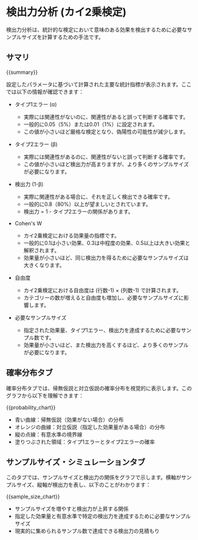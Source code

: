 # 検出力分析 (カイ2乗検定)

検出力分析は、統計的な検定において意味のある効果を検出するために必要なサンプルサイズを計算するための手法です。

## サマリ

{{summary}}

設定したパラメータに基づいて計算された主要な統計指標が表示されます。ここでは以下の情報が確認できます：

* タイプ1エラー (α)
  * 実際には関連性がないのに、関連性があると誤って判断する確率です。
  * 一般的に0.05（5%）または0.01（1%）に設定されます。
  * この値が小さいほど厳格な検定となり、偽陽性の可能性が減少します。

* タイプ2エラー (β)
  * 実際には関連性があるのに、関連性がないと誤って判断する確率です。
  * この値が小さいほど検出力が高まりますが、より多くのサンプルサイズが必要になります。

* 検出力 (1-β)
  * 実際に関連性がある場合に、それを正しく検出できる確率です。
  * 一般的に0.8（80%）以上が望ましいとされています。
  * 検出力 = 1 - タイプ2エラーの関係があります。

* Cohen's W
  * カイ2乗検定における効果量の指標です。
  * 一般的に0.1は小さい効果、0.3は中程度の効果、0.5以上は大きい効果と解釈されます。
  * 効果量が小さいほど、同じ検出力を得るために必要なサンプルサイズは大きくなります。

* 自由度
  * カイ2乗検定における自由度は (行数-1) × (列数-1) で計算されます。
  * カテゴリーの数が増えると自由度も増加し、必要なサンプルサイズに影響します。

* 必要なサンプルサイズ
  * 指定された効果量、タイプ1エラー、検出力を達成するために必要なサンプル数です。
  * 効果量が小さいほど、また検出力を高くするほど、より多くのサンプルが必要になります。

## 確率分布タブ

確率分布タブでは、帰無仮説と対立仮説の確率分布を視覚的に表示します。このグラフから以下を理解できます：

{{probability_chart}}

- 青い曲線：帰無仮説（効果がない場合）の分布
- オレンジの曲線：対立仮説（指定した効果量がある場合）の分布
- 縦の点線：有意水準の境界線
- 塗りつぶされた領域：タイプ1エラーとタイプ2エラーの確率

## サンプルサイズ・シミュレーションタブ

このタブでは、サンプルサイズと検出力の関係をグラフで示します。横軸がサンプルサイズ、縦軸が検出力を表し、以下のことがわかります：

{{sample_size_chart}}

- サンプルサイズを増やすと検出力が上昇する関係
- 指定した効果量と有意水準で特定の検出力を達成するために必要なサンプルサイズ
- 現実的に集められるサンプル数で達成できる検出力の見積もり